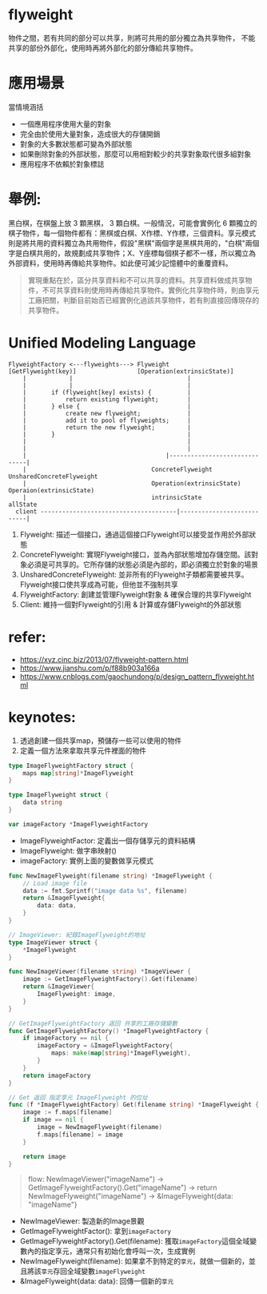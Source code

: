 # flyweight
物件之間，若有共同的部分可以共享，則將可共用的部分獨立為共享物件，
不能共享的部份外部化，使用時再將外部化的部分傳給共享物件。

# 應用場景
當情境涵括
- 一個應用程序使用大量的對象
- 完全由於使用大量對象，造成很大的存儲開銷
- 對象的大多數狀態都可變為外部狀態
- 如果刪除對象的外部狀態，那麼可以用相對較少的共享對象取代很多組對象
- 應用程序不依賴於對象標誌


# 舉例:
黑白棋，在棋盤上放 3 顆黑棋， 3 顆白棋。一般情況，可能會實例化 6 顆獨立的棋子物件，每一個物件都有：黑棋或白棋、X作標、Y作標，三個資料。享元模式則是將共用的資料獨立為共用物件，假設"黑棋"兩個字是黑棋共用的，"白棋"兩個字是白棋共用的，故規劃成共享物件；X、Y座標每個棋子都不一樣，所以獨立為外部資料，使用時再傳給共享物件。如此便可減少記憶體中的重覆資料。

> 實現重點在於，區分共享資料和不可以共享的資料。共享資料做成共享物件，不可共享資料則使用時再傳給共享物件。實例化共享物件時，則由享元工廠把關，判斷目前始否已經實例化過該共享物件，若有則直接回傳現存的共享物件。

# Unified Modeling Language
```
FlyweightFactory <---flyweights---> Flyweight
[GetFlyweight(key)]                 [Operation(extrinsicState)]
    |            |                                |
    |            |                                |
    |       if (flyweight[key] exists) {          |
    |           return existing flyweight;        |
    |       } else {                              |
    |           create new flyweight;             |
    |           add it to pool of flyweights;     |
    |           return the new flyweight;         |
    |       }                                     |
    |                                             |
    |                                             |
    |                                       |------------------------------|
    |                                   ConcreteFlyweight          UnsharedConcreteFlyweight
    |                                   Operation(extrinsicState)  Operaion(extrinsicState)
    |                                   intrinsicState             allState
  client --------------------------------------|---------------------------|
```
1. Flyweight: 描述一個接口，通過這個接口Flyweight可以接受並作用於外部狀態
2. ConcreteFlyweight: 實現Flyweight接口，並為內部狀態增加存儲空間。該對象必須是可共享的。它所存儲的狀態必須是內部的，即必須獨立於對象的場景
3. UnsharedConcreteFlyweight: 並非所有的Flyweight子類都需要被共享。Flyweight接口使共享成為可能，但他並不強制共享
4. FlyweightFactory: 創建並管理Flyweight對象 & 確保合理的共享Flyweight
5. Client: 維持一個對Flyweight的引用 & 計算或存儲Flyweight的外部狀態



# refer:
- https://xyz.cinc.biz/2013/07/flyweight-pattern.html
- https://www.jianshu.com/p/f88b903a166a
- https://www.cnblogs.com/gaochundong/p/design_pattern_flyweight.html


# keynotes:
1. 透過創建一個共享map，預儲存一些可以使用的物件
2. 定義一個方法來拿取共享元件裡面的物件
```go
type ImageFlyweightFactory struct {
	maps map[string]*ImageFlyweight
}

type ImageFlyweight struct {
	data string
}

var imageFactory *ImageFlyweightFactory
```
- ImageFlyweightFactor: 定義出一個存儲享元的資料結構
- ImageFlyweight: 做字串映射()
- imageFactory: 實例上面的變數做享元模式

```go
func NewImageFlyweight(filename string) *ImageFlyweight {
	// Load image file
	data := fmt.Sprintf("image data %s", filename)
	return &ImageFlyweight{
		data: data,
	}
}

// ImageViewer: 紀錄ImageFlyweight的地址
type ImageViewer struct {
	*ImageFlyweight
}

func NewImageViewer(filename string) *ImageViewer {
	image := GetImageFlyweightFactory().Get(filename)
	return &ImageViewer{
		ImageFlyweight: image,
	}
}

// GetImageFlyweightFactory 返回 共享的工廠存儲變數
func GetImageFlyweightFactory() *ImageFlyweightFactory {
	if imageFactory == nil {
		imageFactory = &ImageFlyweightFactory{
			maps: make(map[string]*ImageFlyweight),
		}
	}
	return imageFactory
}

// Get 返回 指定享元 ImageFlyweight 的位址
func (f *ImageFlyweightFactory) Get(filename string) *ImageFlyweight {
	image := f.maps[filename]
	if image == nil {
		image = NewImageFlyweight(filename)
		f.maps[filename] = image
	}

	return image
}
```
> flow: NewImageViewer("imageName") -> GetImageFlyweightFactory().Get("imageName") -> return NewImageFlyweight("imageName") -> &ImageFlyweight{data: "imageName"}

- NewImageViewer: 製造新的Image景觀
- GetImageFlyweightFactor(): 拿到`imageFactory`
- GetImageFlyweightFactory().Get(filename): 獲取`imageFactory`這個全域變數內的指定享元，通常只有初始化會呼叫一次，生成實例
- NewImageFlyweight(filename): 如果拿不到特定的`享元`，就做一個新的，並且將該`享元`存回全域變數`imageFlyweight`
- &ImageFlyweight{data: data}: 回傳一個新的`享元`
